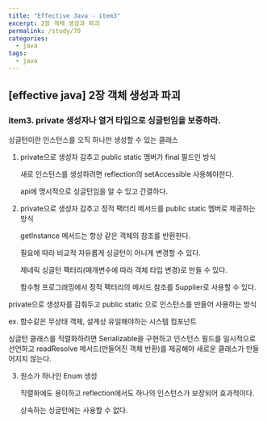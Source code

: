 ```yaml
---
title: "Effective Java - item3"
excerpt: 2장 객체 생성과 파괴
permalink: /study/70
categories:
  - java
tags:
  - java 
---  
```


## [effective java] 2장 객체 생성과 파괴

### item3. private 생성자나 열거 타입으로 싱글턴임을 보증하라.

싱글턴이란 인스턴스를 오직 하나만 생성할 수 있는 클래스

1. private으로 생성자 감추고 public static 멤버가 final 필드인 방식

   새로 인스턴스를 생성하려면 reflection의 setAccessible 사용해야한다.

   api에 명시적으로 싱글턴임을 알 수 있고 간결하다.

2. private으로 생성자 감추고 정적 팩터리 메서드를 public static 멤버로 제공하는 방식

   getInstance 메서드는 항상 같은 객체의 참조를 반환한다.

   필요에 따라 비교적 자유롭게 싱글턴이 아니게 변경할 수 있다.

   제네릭 싱글턴 팩터리(매개변수에 따라 객체 타입 변경)로 만들 수 있다.

   함수형 프로그래밍에서 정적 팩터리의 메서드 참조를 Supplier로 사용할 수 있다. 

private으로 생성자를 감춰두고 public static 으로 인스턴스를 만들어 사용하는 방식

ex. 함수같은 무상태 객체, 설계상 유일해야하는 시스템 컴포넌트

싱글턴 클래스를 직렬화하려면 Serializable을 구현하고 인스턴스 필드를 일시적으로 선언하고 readResolve 메서드(만들어진 객체 반환)를 제공해야 새로운 클래스가 만들어지지 않는다.

3. 원소가 하나인 Enum 생성

   직렬화에도 용이하고 reflection에서도 하나의 인스턴스가 보장되어 효과적이다.

   상속하는 싱글턴에는 사용할 수 없다.